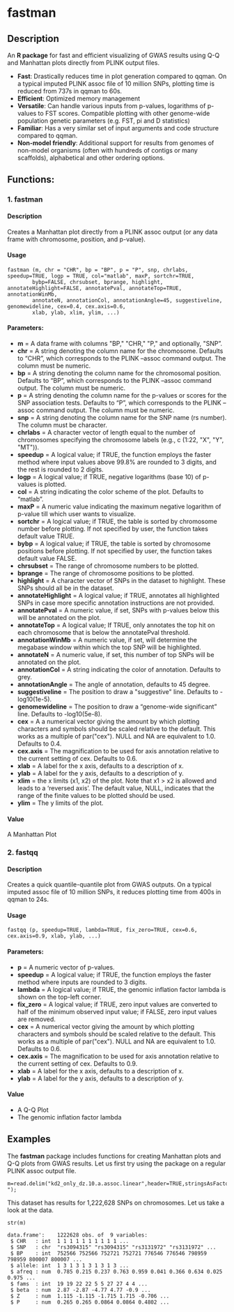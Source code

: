 # fastman

## Description
An **R package** for fast and efficient visualizing of GWAS results using Q-Q and Manhattan plots directly from PLINK output files.
* **Fast**: Drastically reduces time in plot generation compared to qqman. On a typical imputed PLINK assoc file of 10 million SNPs, plotting time is reduced from 737s in qqman to 60s.
* **Efficient**: Optimized memory management
* **Versatile**: Can handle various inputs from p-values, logarithms of p-values to FST scores. Compatible plotting with other genome-wide population genetic parameters (e.g. FST, pi and D statistics)
* **Familiar**: Has a very similar set of input arguments and code structure compared to qqman.
* **Non-model friendly**: Additional support for results from genomes of non-model organisms (often with hundreds of contigs or many scaffolds), alphabetical and other ordering options.

## Functions:

### 1. fastman

#### Description
Creates a Manhattan plot directly from a PLINK assoc output (or any data frame with chromosome, position, and p-value).

#### Usage
```
fastman (m, chr = "CHR", bp = "BP", p = "P", snp, chrlabs, speedup=TRUE, logp = TRUE, col="matlab", maxP, sortchr=TRUE,
        bybp=FALSE, chrsubset, bprange, highlight, annotateHighlight=FALSE, annotatePval, annotateTop=TRUE, annotationWinMb,
        annotateN, annotationCol, annotationAngle=45, suggestiveline, genomewideline, cex=0.4, cex.axis=0.6,
        xlab, ylab, xlim, ylim, ...)
```

#### Parameters:
* **m**	= A data frame with columns "BP," "CHR," "P," and optionally, "SNP”.
* **chr**	= A string denoting the column name for the chromosome. Defaults to “CHR”, which corresponds to the PLINK –assoc command output. The column must be numeric.
* **bp** = A string denoting the column name for the chromosomal position. Defaults to “BP”, which corresponds to the PLINK –assoc command output. The column must be numeric.
* **p**	= A string denoting the column name for the p-values or scores for the SNP association tests. Defaults to “P”, which corresponds to the PLINK –assoc command output. The column must be numeric.
* **snp**	= A string denoting the column name for the SNP name (rs number). The column must be character.
* **chrlabs**	= A character vector of length equal to the number of chromosomes specifying the chromosome labels (e.g., c (1:22, "X", "Y", "MT")).
* **speedup** = A logical value; if TRUE, the function employs the faster method where input values above 99.8% are rounded to 3 digits, and the rest is rounded to 2 digits.
* **logp**	= A logical value; if TRUE, negative logarithms (base 10) of p-values is plotted.
* **col**	= A string indicating the color scheme of the plot. Defaults to “matlab”.
* **maxP**	= A numeric value indicating the maximum negative logarithm of p-value till which user wants to visualize.
* **sortchr**	= A logical value; if TRUE, the table is sorted by chromosome number before plotting. If not specified by user, the function takes default value TRUE.
* **bybp** = A logical value; if TRUE, the table is sorted by chromosome positions before plotting. If not specified by user, the function takes default value FALSE.
* **chrsubset** = The range of chromosome numbers to be plotted.
* **bprange**	= The range of chromosome positions to be plotted.
* **highlight**	= A character vector of SNPs in the dataset to highlight. These SNPs should all be in the dataset.
* **annotateHighlight**	= A logical value; if TRUE, annotates all highlighted SNPs in case more specific annotation instructions are not provided.
* **annotatePval**	= A numeric value, if set, SNPs with p-values below this will be annotated on the plot.
* **annotateTop**	= A logical value; If TRUE, only annotates the top hit on each chromosome that is below the annotatePval threshold.
* **annotationWinMb**	= A numeric value, if set, will determine the megabase window within which the top SNP will be highlighted.
* **annotateN**	= A numeric value, if set, this number of top SNPs will be annotated on the plot.
* **annotationCol** = A string indicating the color of annotation. Defaults to grey.
* **annotationAngle**	= The angle of annotation, defaults to 45 degree.
* **suggestiveline**	= The position to draw a "suggestive" line. Defaults to -log10(1e-5).
* **genomewideline**	= The position to draw a “genome-wide significant” line. Defaults to -log10(5e-8).
* **cex** = A a numerical vector giving the amount by which plotting characters and symbols should be scaled relative to the default. This works as a multiple of par("cex"). NULL and NA are equivalent to 1.0. Defaults to 0.4.
* **cex.axis**	= The magnification to be used for axis annotation relative to the current setting of cex. Defaults to 0.6.
* **xlab**	= A label for the x axis, defaults to a description of x.
* **ylab**	= A label for the y axis, defaults to a description of y.
* **xlim**	= the x limits (x1, x2) of the plot. Note that x1 > x2 is allowed and leads to a ‘reversed axis’. The default value, NULL, indicates that the range of the finite values to be plotted should be used.
* **ylim** = The y limits of the plot.

#### Value
A Manhattan Plot

### 2. fastqq

#### Description
Creates a quick quantile-quantile plot from GWAS outputs. On a typical imputed assoc file of 10 million SNPs, it reduces plotting time from 400s in qqman to 24s.

#### Usage
```
fastqq (p, speedup=TRUE, lambda=TRUE, fix_zero=TRUE, cex=0.6, cex.axis=0.9, xlab, ylab, ...)
```

#### Parameters:
* **p**	= A numeric vector of p-values.
* **speedup**	= A logical value; if TRUE, the function employs the faster method where inputs are rounded to 3 digits.
* **lambda** = A logical value; if TRUE, the genomic inflation factor lambda is shown on the top-left corner.
* **fix_zero**	= A logical value; if TRUE, zero input values are converted to half of the minimum observed input value; if FALSE, zero input values are removed.
* **cex**	= A numerical vector giving the amount by which plotting characters and symbols should be scaled relative to the default. This works as a multiple of par("cex"). NULL and NA are equivalent to 1.0. Defaults to 0.6.
* **cex.axis**	= The magnification to be used for axis annotation relative to the current setting of cex. Defaults to 0.9.
* **xlab** = A label for the x axis, defaults to a description of x.
* **ylab**	= A label for the y axis, defaults to a description of y.

#### Value
* A Q-Q Plot
* The genomic inflation factor lambda

## Examples

The **fastman** package includes functions for creating Manhattan plots and Q-Q plots from GWAS results. Let us first try using the package on a regular PLINK assoc output file.
```
m=read.delim("kd2_only_dz.10.a.assoc.linear",header=TRUE,stringsAsFactors=FALSE,sep=" ");
```
This dataset has results for 1,222,628 SNPs on chromosomes. Let us take a look at the data.
```
str(m)
```
```
data.frame':	1222628 obs. of  9 variables:
 $ CHR   : int  1 1 1 1 1 1 1 1 1 1 ...
 $ SNP   : chr  "rs3094315" "rs3094315" "rs3131972" "rs3131972" ...
 $ BP    : int  752566 752566 752721 752721 776546 776546 798959 798959 800007 800007 ...
 $ allele: int  1 3 1 3 1 3 1 3 1 3 ...
 $ afreq : num  0.785 0.215 0.237 0.763 0.959 0.041 0.366 0.634 0.025 0.975 ...
 $ fams  : int  19 19 22 22 5 5 27 27 4 4 ...
 $ beta  : num  2.87 -2.87 -4.77 4.77 -0.9 ...
 $ Z     : num  1.115 -1.115 -1.715 1.715 -0.706 ...
 $ P     : num  0.265 0.265 0.0864 0.0864 0.4802 ...
```
